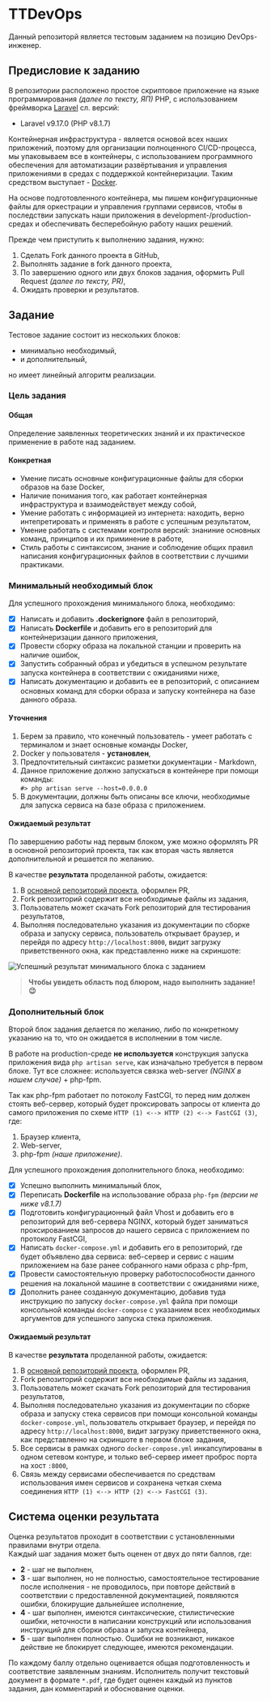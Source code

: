 # TTDevOps

Данный репозиторй является тестовым заданием на позицию DevOps-инженер.  

## Предисловие к заданию

В репозитории расположено простое скриптовое приложение на языке программирования *(далее по тексту, ЯП)* PHP, с использованием фреймворка [Laravel](https://laravel.com/) сл. версий: 

* Laravel v9.17.0 (PHP v8.1.7)

Контейнерная инфраструктура - является основой всех наших приложений, поэтому для организации полноценного CI/CD-процесса, мы упаковываем все в контейнеры, с использованием программного обеспечения для автоматизации развёртывания и управления приложениями в средах с поддержкой контейнеризации. Таким средством выступает - [Docker](https://docker.com).

На основе подготовленного контейнера, мы пишем конфигурационные файлы для оркестрации и управления группами сервисов, чтобы в последствии запускать наши приложения в development-/production-средах и обеспечивать бесперебойную работу наших решений. 

Прежде чем приступить к выполнению задания, нужно: 

1. Сделать Fork данного проекта в GitHub, 
2. Выполнять задание в fork данного проекта, 
3. По завершению одного или двух блоков задания, оформить Pull Request *(далее по тексту, PR)*, 
4. Ожидать проверки и результатов. 

## Задание

Тестовое задание состоит из нескольких блоков: 

* минимально необходимый, 
* и дополнительный, 

но имеет линейный алгоритм реализации. 

### Цель задания

#### Общая

Определение заявленных теоретических знаний и их практическое применение в работе над заданием. 

#### Конкретная

* Умение писать основные конфигурационные файлы для сборки образов на базе Docker, 
* Наличие понимания того, как работает контейнерная инфраструктура и взаимодействует между собой, 
* Умение работать с информацией из интернета: находить, верно интепретировать и применять в работе с успешным результатом,
* Умение работать с системами контроля версий: знаниние основных команд, принципов и их приминение в работе, 
* Стиль работы с синтаксисом, знание и соблюдение общих правил написания конфигурационных файлов в соответствии с лучшими практиками. 

### Минимальный необходимый блок 

Для успешного прохождения минимального блока, необходимо: 

  - [x] Написать и добавить **.dockerignore** файл в репозиторий,
  - [x] Написать **Dockerfile** и добавить его в репозиторий для контейнеризации данного приложения, 
  - [x] Провести сборку образа на локальной станции и проверить на наличие ошибок, 
  - [x] Запустить собранный образ и убедиться в успешном результате запуска контейнера в соответствии с ожиданиями ниже, 
  - [x] Написать документацию и добавить ее в репозиторий, с описанием основных команд для сборки образа и запуску контейнера на базе данного образа.

#### Уточнения 

1. Берем за правило, что конечный пользователь - умеет работать с терминалом и знает основные команды Docker,  
2. Docker у пользователя - **установлен**, 
3. Предпочтительный синтаксис разметки документации - Markdown,
4. Данное приложение должно запускаться в контейнере при помощи команды:    
  `#> php artisan serve --host=0.0.0.0`
5. В документации, должны быть описаны все ключи, необходимые для запуска сервиса на базе образа с приложением.  

#### Ожидаемый результат 

По завершению работы над первым блоком, уже можно оформлять PR в основной репозиторий проекта, так как вторая часть является дополнительной и решается по желанию. 

В качестве **результата** проделанной работы, ожидается: 

1. В [основной репозиторий проекта](https://github.com/cardinalit/TTDevOps), оформлен PR,
2. Fork репозиторий содержит все необходимые файлы из задания, 
3. Пользователь может скачать Fork репозиторий для тестирования результатов, 
4. Выполняя последовательно указания из документации по сборке образа и запуску сервиса, пользователь открывает браузер, и перейдя по адресу `http://localhost:8000`, видит загрузку приветственного окна, как представленно ниже на скриншоте: 

![Успешный результат минимального блока с заданием](https://fs.dragops.team/s/rzMZCN9FkmXsgzn/preview)

> **Чтобы увидеть область под блюром, надо выполнить задание! 😉**

### Дополнительный блок 

Второй блок задания делается по желанию, либо по конкретному указанию на то, что он ожидается в исполнении в том числе. 

В работе на production-среде **не используется** конструкция запуска приложения вида `php artisan serve`, как изначально требуется в первом блоке. Тут все сложнее: используется связка web-server *(NGINX в нашем случае)* + php-fpm.

Так как php-fpm работает по потоколу FastCGI, то перед ним должен стоять веб-сервер, который будет проксировать запросы от клиента до самого приложения по схеме `HTTP (1) <--> HTTP (2) <--> FastCGI (3)`, где: 

1. Браузер клиента,
2. Web-server, 
3. php-fpm *(наше приложение)*.

Для успешного прохождения дополнительного блока, необходимо: 

  - [x] Успешно выполнить минимальный блок, 
  - [x] Переписать **Dockerfile** на использование образа `php-fpm` *(версии не ниже v8.1.7)*
  - [x] Подготовить конфигурационный файл Vhost и добавить его в репозиторий для веб-сервера NGINX, который будет заниматься проксированием запросов до нашего сервиса с приложением по протоколу FastCGI,
  - [x] Написать `docker-compose.yml` и добавить его в репозиторий, где будет объявлено два сервиса: веб-сервер и сервис с нашим приложением на базе ранее собранного нами образа c php-fpm, 
  - [x] Провести самостоятельную проверку работоспособности данного решения на локальной машине в соответствии с ожиданиями ниже, 
  - [x] Дополнить ранее созданную документацию, добавив туда инструкцию по запуску `docker-compose.yml` файла при помощи консольной команды `docker-compose` с указанием всех необходимых аргументов для успешного запуска стека приложения. 

#### Ожидаемый результат 

В качестве **результата** проделанной работы, ожидается: 

1. В [основной репозиторий проекта](https://github.com/cardinalit/TTDevOps), оформлен PR,
2. Fork репозиторий содержит все необходимые файлы из задания, 
3. Пользователь может скачать Fork репозиторий для тестирования результатов, 
4. Выполняя последовательно указания из документации по сборке образа и запуску стека сервисов при помощи консольной команды `docker-compose.yml`, пользователь открывает браузер, и перейдя по адресу `http://localhost:8000`, видит загрузку приветственного окна, как представленно на скриншоте в первом блоке задания, 
5. Все сервисы в рамках одного `docker-compose.yml` инкапсулированы в одном сетевом контуре, и только веб-сервер имеет проброс порта на хост `:8000`, 
6. Связь между сервисами обеспечивается по средствам использования имен сервисов и сохранена четкая схема соединения `HTTP (1) <--> HTTP (2) <--> FastCGI (3)`. 

## Система оценки результата

Оценка результатов проходит в соответствии с установленными правилами внутри отдела.  
Каждый шаг задания может быть оценен от двух до пяти баллов, где: 

* **2** - шаг не выполнен,
* **3** - шаг выполнен, но не полностью, самостоятельное тестирование после исполнения - не проводилось, при повторе действий в соответствии с предоставленной документацией, появляются ошибки, блокирущие дальнейшее исполнение, 
* **4** - шаг выполнен, имеются синтаксические, стилистические ошибки, неточности в написании конструкций или использования инструкций для сборки образа и запуска контейнера, 
* **5** - шаг выполнен полностью. Ошибки не возникают, никакое действие не блокирует следующее, имеются рекомендации. 

По каждому баллу отдельно оценивается общая подготовленность и соответствие заявленным знаниям. Исполнитель получит текстовый документ в формате `*.pdf`, где будет оценен каждый из пунктов задания, дан комментарий и обоснование оценки.